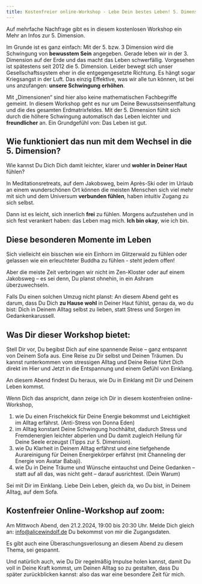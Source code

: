 ```yaml
---
title: Kostenfreier online-Workshop - Lebe Dein bestes Leben! 5. Dimension im Alltag
---
```


Auf mehrfache Nachfrage gibt es in diesem kostenlosen Workshop ein Mehr an Infos zur 5. Dimension. 

Im Grunde ist es ganz einfach: Mit der 5. bzw. 3 Dimension wird die Schwingung von **bewusstem Sein** angegeben. Gerade leben wir in der 3. Dimension auf der Erde und das macht das Leben schwerfällig. Vorgesehen ist spätestens seit 2012 die 5. Dimension. Leider bewegt sich unser Gesellschaftssystem eher in die entgegengesetzte Richtung. Es hängt sogar Kriegsangst in der Luft. Das einzig Effektive, was wir alle tun können, ist bei uns anzufangen: **unsere Schwingung erhöhen**.

Mit „Dimensionen“ sind hier also keine mathematischen Fachbegriffe gemeint. In diesem Workshop geht es nur um Deine Bewusstseinsentfaltung und die des gesamten Erdmatrixfeldes. Mit der 5. Dimension fühlt sich durch die höhere Schwingung automatisch das Leben leichter und **freundlicher** an. Ein Grundgefühl von: Das Leben ist gut.  

## Wie funktioniert das nun mit dem Wechsel in die 5. Dimension? 
Wie kannst Du Dich Dich damit leichter, klarer und **wohler in Deiner Haut** fühlen? 

In Meditationsretreats, auf dem Jakobsweg, beim Après-Ski oder im Urlaub an einem wunderschönen Ort können die meisten Menschen sich viel mehr mit sich und dem Universum **verbunden fühlen**, haben intuitiv Zugang zu sich selbst. 

Dann ist es leicht, sich innerlich **frei** zu fühlen. Morgens aufzustehen und in sich fest verankert haben: das Leben mag mich. **Ich bin okay**, wie ich bin. 

## Diese besonderen Momente im Leben 
Sich vielleicht ein bisschen wie ein Einhorn im Glitzerwald zu fühlen oder gelassen wie ein erleuchteter Buddha zu fühlen - steht jedem offen! 

Aber die meiste Zeit verbringen wir nicht im Zen-Kloster oder auf einem Jakobsweg – es sei denn, Du planst ohnehin, in ein Ashram überzuwechseln. 

Falls Du einen solchen Umzug nicht planst: An diesem Abend geht es darum, dass Du Dich **zu Hause wohl** in Deiner Haut fühlst, genau da, wo du bist: Dich in Deinem Alltag selbst zu lieben, statt Stress und Sorgen im Gedankenkarussell. 

## Was Dir dieser Workshop bietet: 
Stell Dir vor, Du begibst Dich auf eine spannende Reise – ganz entspannt von Deinem Sofa aus. Eine Reise zu Dir selbst und Deinen Träumen. Du kannst runterkommen vom stressigen Alltag und Deine Reise führt Dich direkt im Hier und Jetzt in die Entspannung und einem Gefühl von Einklang. 

An diesem Abend findest Du heraus, wie Du in Einklang mit Dir und Deinem Leben kommst. 

Wenn Dich das anspricht, dann zeige ich Dir in diesem kostenfreien online-Workshop, 
1. wie Du einen Frischekick für Deine Energie bekommst und Leichtigkeit im Alltag erfährst. (Anti-Stress von Donna Eden)
2. im Alltag konstant Deine Schwingung hochhältst, dadurch Stress und Fremdenergien leichter abperlen und Du damit zugleich Heilung für Deine Seele erzeugst (Tipps zur 5. Dimension). 
3. wie Du Klarheit in Deinem Alltag erfährst und eine tiefgehende Aurareinigung für Deinen Energiekörper erfährst (mit Channeling der Energie von Avatar Babaji).
4. wie Du in Deine Träume und Wünsche eintauchst und Deine Gedanken – statt auf all das, was nicht geht – darauf ausrichtest. (Dein Warum)

Sei mit Dir im Einklang. Liebe Dein Leben, gleich da, wo Du bist, in Deinem Alltag, auf dem Sofa. 

## Kostenfreier Online-Workshop auf zoom: 
Am Mittwoch Abend, den 21.2.2024, 19:00 bis 20:30 Uhr.
Melde Dich gleich an: info@alicewindolf.de 
Du bekommst von mir die Zugangsdaten. 

Es gibt auch eine Überaschungsverlosung an diesem Abend zu diesem Thema, sei gespannt. 

Und natürlich auch, wie Du Dir regelmäßig Impulse holen kannst, damit Du voll in Deine Kraft kommst, um Deinen Alltag so zu gestalten, dass Du später zurückblicken kannst: also das war eine besondere Zeit für mich. 

 
